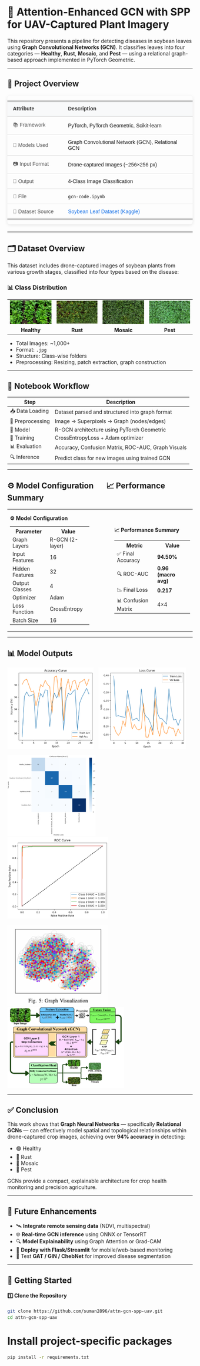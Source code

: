 <h1 > 🌿 Attention-Enhanced GCN with SPP for
 UAV-Captured Plant Imagery </h1>

This repository presents a pipeline for detecting diseases in soybean leaves using **Graph Convolutional Networks (GCN)**. It classifies leaves into four categories — **Healthy**, **Rust**, **Mosaic**, and **Pest** — using a relational graph-based approach implemented in PyTorch Geometric.

---

## 🧾 Project Overview
<div style="width:100%; overflow-x:auto; margin:20px 0; font-family:Arial, sans-serif; box-shadow:0 2px 8px rgba(0,0,0,0.1); border-radius:8px;">

<table style="width:100%; border-collapse:collapse;">
    <thead>
        <tr style="background-color:#f8f9fa; border-bottom:2px solid #e0e0e0;">
            <th style="padding:12px 15px; text-align:left; font-weight:600; color:#333; min-width:120px;">Attribute</th>
            <th style="padding:12px 15px; text-align:left; font-weight:600; color:#333;">Description</th>
        </tr>
    </thead>
    <tbody>
        <tr style="border-bottom:1px solid #e0e0e0;">
            <td style="padding:12px 15px; font-weight:500; color:#555;">📚 Framework</td>
            <td style="padding:12px 15px;">PyTorch, PyTorch Geometric, Scikit-learn</td>
        </tr>
        <tr style="border-bottom:1px solid #e0e0e0;">
            <td style="padding:12px 15px; font-weight:500; color:#555;">🧠 Models Used</td>
            <td style="padding:12px 15px;">Graph Convolutional Network (GCN), Relational GCN</td>
        </tr>
        <tr style="border-bottom:1px solid #e0e0e0;">
            <td style="padding:12px 15px; font-weight:500; color:#555;">📷 Input Format</td>
            <td style="padding:12px 15px;">Drone-captured Images (~256×256 px)</td>
        </tr>
        <tr style="border-bottom:1px solid #e0e0e0;">
            <td style="padding:12px 15px; font-weight:500; color:#555;">🎯 Output</td>
            <td style="padding:12px 15px;">4-Class Image Classification</td>
        </tr>
        <tr style="border-bottom:1px solid #e0e0e0;">
            <td style="padding:12px 15px; font-weight:500; color:#555;">🧪 File</td>
            <td style="padding:12px 15px;"><code>gcn-code.ipynb</code></td>
        </tr>
        <tr>
            <td style="padding:12px 15px; font-weight:500; color:#555;">📁 Dataset Source</td>
            <td style="padding:12px 15px;"><a href="https://data.mendeley.com/datasets/hkbgh5s3b7/1" target="_blank" style="color:#1a73e8; text-decoration:none;">Soybean Leaf Dataset (Kaggle)</a></td>
        </tr>
    </tbody>
</table>

</div>

---

## 🗂 Dataset Overview

This dataset includes drone-captured images of soybean plants from various growth stages, classified into four types based on the disease:

<h3 >📊 Class Distribution</h3>

<table >
  <tr>
    <td align="center"><img src="Sample_Input_Images/healthy.jpg" width="120px"></td>
    <td align="center"><img src="Sample_Input_Images/rust.jpg" width="120px"></td>
    <td align="center"><img src="Sample_Input_Images/mosaic.jpg" width="120px"></td>
    <td align="center"><img src="Sample_Input_Images/pest.jpg" width="120px"></td>
  </tr>
  <tr>
    <td align="center"><b>Healthy</b></td>
    <td align="center"><b>Rust</b></td>
    <td align="center"><b>Mosaic</b></td>
    <td align="center"><b>Pest</b></td>
  </tr>
</table>

- Total Images: ~1,000+  
- Format: `.jpg`  
- Structure: Class-wise folders  
- Preprocessing: Resizing, patch extraction, graph construction  

---

## 🧪 Notebook Workflow
<div>
  
| Step                | Description                                                                 |
|---------------------|-----------------------------------------------------------------------------|
| 📥 Data Loading      | Dataset parsed and structured into graph format                             |
| 🧼 Preprocessing      | Image → Superpixels → Graph (nodes/edges)                                  |
| 🧠 Model              | R-GCN architecture using PyTorch Geometric                                  |
| 🔁 Training           | CrossEntropyLoss + Adam optimizer                                           |
| 📊 Evaluation         | Accuracy, Confusion Matrix, ROC-AUC, Graph Visuals                          |
| 🔍 Inference          | Predict class for new images using trained GCN                             |

</div>

---

<h2>⚙️ Model Configuration &nbsp;&nbsp;&nbsp;&nbsp;&nbsp; 📈 Performance Summary</h2>
<div>
<table>
  <tr>
    <td>

<!-- Left Table -->
<b>⚙️ Model Configuration</b>

<table>
  <tr><th>Parameter</th><th>Value</th></tr>
  <tr><td>Graph Layers</td><td>R-GCN (2-layer)</td></tr>
  <tr><td>Input Features</td><td>16</td></tr>
  <tr><td>Hidden Features</td><td>32</td></tr>
  <tr><td>Output Classes</td><td>4</td></tr>
  <tr><td>Optimizer</td><td>Adam</td></tr>
  <tr><td>Loss Function</td><td>CrossEntropy</td></tr>
  <tr><td>Batch Size</td><td>16</td></tr>
</table>

  </td>
  <td style="width: 40px;"></td>
  <td>

<!-- Right Table -->
<b>📈 Performance Summary</b>

<table>
  <tr><th>Metric</th><th>Value</th></tr>
  <tr><td>✅ Final Accuracy</td><td><b>94.50%</b></td></tr>
  <tr><td>🔍 ROC-AUC</td><td><b>0.96 (macro avg)</b></td></tr>
  <tr><td>📉 Final Loss</td><td><b>0.217</b></td></tr>
  <tr><td>📊 Confusion Matrix</td><td>4×4</td></tr>
</table>

  </td>
  </tr>
</table>
</div>

---

## 📊 Model Outputs

<p >
  <img src="Output_Images/Accuracy_Curve.png" height="220px" style="margin-right: 10px;">
  <img src="Output_Images/Loss_Curve.png" height="220px">
</p>

<p >
  <img src="Output_Images/Confusion_Matrix.png" height="220px" style="margin-right: 10px;">
  <img src="Output_Images/ROC_Curve.png" height="220px">
</p>

<p >
  <img src="Output_Images/Graph_Visualization.png" height="220px" style="margin-right: 10px;">
  <img src="System_Architecture_Images/Flow_Diagram.png" height="220px">
</p>

---

## ✅ Conclusion

This work shows that **Graph Neural Networks** — specifically **Relational GCNs** — can effectively model spatial and topological relationships within drone-captured crop images, achieving over **94% accuracy** in detecting:

- 🟢 Healthy
- 🍂 Rust
- 🧬 Mosaic
- 🐛 Pest

GCNs provide a compact, explainable architecture for crop health monitoring and precision agriculture.

---

## 🔮 Future Enhancements

- 🛰️ **Integrate remote sensing data** (NDVI, multispectral)  
- 🌐 **Real-time GCN inference** using ONNX or TensorRT  
- 🔍 **Model Explainability** using Graph Attention or Grad-CAM  
- 🚀 **Deploy with Flask/Streamlit** for mobile/web-based monitoring  
- 🧪 Test **GAT / GIN / ChebNet** for improved disease segmentation  

---

## 🚀 Getting Started

#### 1️⃣ Clone the Repository

```bash
git clone https://github.com/suman2896/attn-gcn-spp-uav.git
cd attn-gcn-spp-uav
```

# Install project-specific packages
```bash
pip install -r requirements.txt
```

